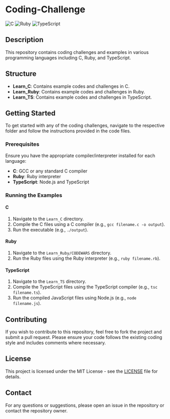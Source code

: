 # Coding-Challenge

![C](https://img.shields.io/badge/C-00599C?style=for-the-badge&logo=c&logoColor=white)
![Ruby](https://img.shields.io/badge/Ruby-CC342D?style=for-the-badge&logo=ruby&logoColor=white)
![TypeScript](https://img.shields.io/badge/TypeScript-007ACC?style=for-the-badge&logo=typescript&logoColor=white)

## Description
This repository contains coding challenges and examples in various programming languages including C, Ruby, and TypeScript. 

## Structure
- **Learn_C**: Contains example codes and challenges in C.
- **Learn_Ruby**: Contains example codes and challenges in Ruby.
- **Learn_TS**: Contains example codes and challenges in TypeScript.

## Getting Started
To get started with any of the coding challenges, navigate to the respective folder and follow the instructions provided in the code files.

### Prerequisites
Ensure you have the appropriate compiler/interpreter installed for each language:
- **C**: GCC or any standard C compiler
- **Ruby**: Ruby interpreter
- **TypeScript**: Node.js and TypeScript

### Running the Examples
#### C
1. Navigate to the `Learn_C` directory.
2. Compile the C files using a C compiler (e.g., `gcc filename.c -o output`).
3. Run the executable (e.g., `./output`).

#### Ruby
1. Navigate to the `Learn_Ruby/CODEWARS` directory.
2. Run the Ruby files using the Ruby interpreter (e.g., `ruby filename.rb`).

#### TypeScript
1. Navigate to the `Learn_TS` directory.
2. Compile the TypeScript files using the TypeScript compiler (e.g., `tsc filename.ts`).
3. Run the compiled JavaScript files using Node.js (e.g., `node filename.js`).

## Contributing
If you wish to contribute to this repository, feel free to fork the project and submit a pull request. Please ensure your code follows the existing coding style and includes comments where necessary.

## License
This project is licensed under the MIT License - see the [LICENSE](LICENSE) file for details.

## Contact
For any questions or suggestions, please open an issue in the repository or contact the repository owner.

